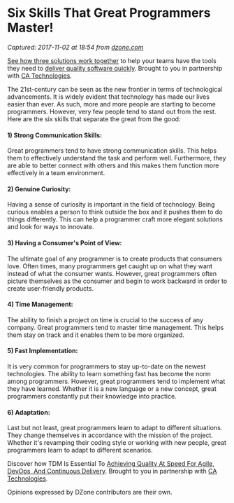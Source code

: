 # Six Skills That Great Programmers Master!

_Captured: 2017-11-02 at 18:54 from [dzone.com](https://dzone.com/articles/six-skills-that-great-programmers-master?edition=334828&utm_source=Daily%20Digest&utm_medium=email&utm_campaign=Daily%20Digest%202017-11-02)_

[See how three solutions work together](https://dzone.com/go?i=204124&u=https%3A%2F%2Fad.doubleclick.net%2Fddm%2Ftrackclk%2FN6040.130331DZONE%2FB11226848.150413346%3Bdc_trk_aid%3D321098505%3Bdc_trk_cid%3D81553809%3Bdc_lat%3D%3Bdc_rdid%3D%3Btag_for_child_directed_treatment%3D) to help your teams have the tools they need to [deliver quality software quickly](https://dzone.com/go?i=204124&u=https%3A%2F%2Fad.doubleclick.net%2Fddm%2Ftrackclk%2FN6040.130331DZONE%2FB11226848.150123399%3Bdc_trk_aid%3D321096583%3Bdc_trk_cid%3D81552442%3Bdc_lat%3D%3Bdc_rdid%3D%3Btag_for_child_directed_treatment%3D). Brought to you in partnership with [CA Technologies](https://dzone.com/go?i=204124&u=https%3A%2F%2Fad.doubleclick.net%2Fddm%2Ftrackclk%2FN6040.130331DZONE%2FB11226848.150413346%3Bdc_trk_aid%3D321098505%3Bdc_trk_cid%3D81553809%3Bdc_lat%3D%3Bdc_rdid%3D%3Btag_for_child_directed_treatment%3D).

The 21st-century can be seen as the new frontier in terms of technological advancements. It is widely evident that technology has made our lives easier than ever. As such, more and more people are starting to become programmers. However, very few people tend to stand out from the rest. Here are the six skills that separate the great from the good:

#### 1) Strong Communication Skills:

Great programmers tend to have strong communication skills. This helps them to effectively understand the task and perform well. Furthermore, they are able to better connect with others and this makes them function more effectively in a team environment.

#### 2) Genuine Curiosity:

Having a sense of curiosity is important in the field of technology. Being curious enables a person to think outside the box and it pushes them to do things differently. This can help a programmer craft more elegant solutions and look for ways to innovate.

#### 3) Having a Consumer's Point of View:

The ultimate goal of any programmer is to create products that consumers love. Often times, many programmers get caught up on what they want instead of what the consumer wants. However, great programmers often picture themselves as the consumer and begin to work backward in order to create user-friendly products.

#### 4) Time Management:

The ability to finish a project on time is crucial to the success of any company. Great programmers tend to master time management. This helps them stay on track and it enables them to be more organized.

#### **5) Fast Implementation:**

It is very common for programmers to stay up-to-date on the newest technologies. The ability to learn something fast has become the norm among programmers. However, great programmers tend to implement what they have learned. Whether it is a new language or a new concept, great programmers constantly put their knowledge into practice.

#### 6) Adaptation:

Last but not least, great programmers learn to adapt to different situations. They change themselves in accordance with the mission of the project. Whether it's revamping their coding style or working with new people, great programmers learn to adapt to different scenarios.

Discover how TDM Is Essential To [Achieving Quality At Speed For Agile, DevOps, And Continuous Delivery](https://dzone.com/go?i=204125&u=https%3A%2F%2Fad.doubleclick.net%2Fddm%2Ftrackclk%2FN6040.130331DZONE%2FB11226848.150413345%3Bdc_trk_aid%3D321095198%3Bdc_trk_cid%3D81552443%3Bdc_lat%3D%3Bdc_rdid%3D%3Btag_for_child_directed_treatment%3D). Brought to you in partnership with [CA Technologies](https://dzone.com/go?i=204125&u=https%3A%2F%2Fad.doubleclick.net%2Fddm%2Ftrackclk%2FN6040.130331DZONE%2FB11226848.150413345%3Bdc_trk_aid%3D321095198%3Bdc_trk_cid%3D81552443%3Bdc_lat%3D%3Bdc_rdid%3D%3Btag_for_child_directed_treatment%3D).

Opinions expressed by DZone contributors are their own.
